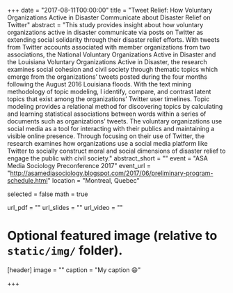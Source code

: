 +++
date = "2017-08-11T00:00:00"
title = "Tweet Relief: How Voluntary Organizations Active in Disaster Communicate about Disaster Relief on Twitter"
abstract = "This study provides insight about how voluntary organizations active in disaster communicate via posts on Twitter as extending social solidarity through their disaster relief efforts. With tweets from Twitter accounts associated with member organizations from two associations, the National Voluntary Organizations Active in Disaster and the Louisiana Voluntary Organizations Active in Disaster, the research examines social cohesion and civil society through thematic topics which emerge from the organizations’ tweets posted during the four months following the August 2016 Louisiana floods. With the text mining methodology of topic modeling, I identify, compare, and contrast latent topics that exist among the organizations’ Twitter user timelines. Topic modeling provides a relational method for discovering topics by calculating and learning statistical associations between words within a series of documents such as organizations’ tweets. The voluntary organizations use social media as a tool for interacting with their publics and maintaining a visible online presence. Through focusing on their use of Twitter, the research examines how organizations use a social media platform like Twitter to socially construct moral and social dimensions of disaster relief to engage the public with civil society."
abstract_short = ""
event = "ASA Media Sociology Preconference 2017"
event_url = "http://asamediasociology.blogspot.com/2017/06/preliminary-program-schedule.html"
location = "Montreal, Quebec"

selected = false
math = true

url_pdf = ""
url_slides = ""
url_video = ""

# Optional featured image (relative to `static/img/` folder).
[header]
image = ""
caption = "My caption :smile:"

+++

